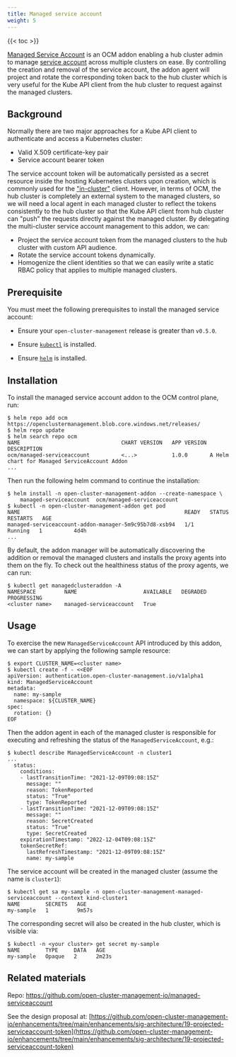 ```yaml
---
title: Managed service account
weight: 5
---
```


<!-- spellchecker-disable -->

{{< toc >}}

<!-- spellchecker-enable -->

[Managed Service Account](https://github.com/open-cluster-management-io/managed-serviceaccount)
is an OCM addon enabling a hub cluster admin to manage [service account](https://kubernetes.io/docs/reference/access-authn-authz/service-accounts-admin/)
across multiple clusters on ease. By controlling the creation and removal of
the service account, the addon agent will project and rotate the corresponding
token back to the hub cluster which is very useful for the Kube API client from
the hub cluster to request against the managed clusters.

## Background

Normally there are two major approaches for a Kube API client to authenticate
and access a Kubernetes cluster:

- Valid X.509 certificate-key pair
- Service account bearer token

The service account token will be automatically persisted as a secret
resource inside the hosting Kubernetes clusters upon creation, which is commonly
used for the ["in-cluster"](https://github.com/kubernetes/client-go/tree/master/examples/in-cluster-client-configuration)
client. However, in terms of OCM, the hub cluster is completely an external
system to the managed clusters, so we will need a local agent in each managed
cluster to reflect the tokens consistently to the hub cluster so that the
Kube API client from hub cluster can "push" the requests directly against the
managed cluster. By delegating the multi-cluster service account management to
this addon, we can:

- Project the service account token from the managed clusters to the hub cluster
  with custom API audience.
- Rotate the service account tokens dynamically.
- Homogenize the client identities so that we can easily write a static RBAC
  policy that applies to multiple managed clusters.

## Prerequisite

You must meet the following prerequisites to install the managed service
account:

* Ensure your `open-cluster-management` release is greater than `v0.5.0`.

* Ensure [`kubectl`](https://kubernetes.io/docs/tasks/tools/install-kubectl) is installed.

* Ensure [`helm`](https://helm.sh/docs/intro/install/) is installed.

## Installation

To install the managed service account addon to the OCM control plane, run:

```shell
$ helm repo add ocm https://openclustermanagement.blob.core.windows.net/releases/
$ helm repo update
$ helm search repo ocm
NAME                              	CHART VERSION	APP VERSION	DESCRIPTION                                   
ocm/managed-serviceaccount          <...>           1.0.0       A Helm chart for Managed ServiceAccount Addon
...
```

Then run the following helm command to continue the installation:

```shell
$ helm install -n open-cluster-management-addon --create-namespace \
    managed-serviceaccount  ocm/managed-serviceaccount
$ kubectl -n open-cluster-management-addon get pod
NAME                                                    READY   STATUS    RESTARTS   AGE
managed-serviceaccount-addon-manager-5m9c95b7d8-xsb94   1/1     Running   1          4d4h 
...
```

By default, the addon manager will be automatically discovering the addition or
removal the managed clusters and installs the proxy agents into them on the
fly. To check out the healthiness status of the proxy agents, we can run:

```shell
$ kubectl get managedclusteraddon -A
NAMESPACE         NAME                     AVAILABLE   DEGRADED   PROGRESSING
<cluster name>    managed-serviceaccount   True  
```

## Usage

To exercise the new `ManagedServiceAccount` API introduced by this addon, we
can start by applying the following sample resource:

```shell
$ export CLUSTER_NAME=<cluster name>
$ kubectl create -f - <<EOF
apiVersion: authentication.open-cluster-management.io/v1alpha1
kind: ManagedServiceAccount
metadata:
  name: my-sample
  namespace: ${CLUSTER_NAME}
spec:
  rotation: {}
EOF
```

Then the addon agent in each of the managed cluster is responsible for
executing and refreshing the status of the `ManagedServiceAccount`, e.g.:

```shell
$ kubectl describe ManagedServiceAccount -n cluster1
...
  status:
    conditions:
    - lastTransitionTime: "2021-12-09T09:08:15Z"
      message: ""
      reason: TokenReported
      status: "True"
      type: TokenReported
    - lastTransitionTime: "2021-12-09T09:08:15Z"
      message: ""
      reason: SecretCreated
      status: "True"
      type: SecretCreated
    expirationTimestamp: "2022-12-04T09:08:15Z"
    tokenSecretRef:
      lastRefreshTimestamp: "2021-12-09T09:08:15Z"
      name: my-sample
```

The service account will be created in the managed cluster (assume the name is `cluster1`):
```
$ kubectl get sa my-sample -n open-cluster-management-managed-serviceaccount --context kind-cluster1
NAME        SECRETS   AGE
my-sample   1         9m57s
```

The corresponding secret will also be created in the hub cluster, which is
visible via:

```shell
$ kubectl -n <your cluster> get secret my-sample  
NAME        TYPE     DATA   AGE
my-sample   Opaque   2      2m23s
```

## Related materials

Repo: https://github.com/open-cluster-management-io/managed-serviceaccount

See the design proposal at: [https://github.com/open-cluster-management-io/enhancements/tree/main/enhancements/sig-architecture/19-projected-serviceaccount-token](https://github.com/open-cluster-management-io/enhancements/tree/main/enhancements/sig-architecture/19-projected-serviceaccount-token)
